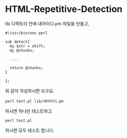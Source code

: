 HTML-Repetitive-Detection
=========================

lib 디렉토리 안에 내아이디.pm 파일을 만들고,

    #!/usr/bin/env perl
    
    sub detect{
      my $str = shift;
      my @chunks;
      
      ....
      
      return @chunks;
    }
    
    1;
    
와 같이 작성하시면 되구요.

    perl test.pl lib/내아이디.pm 

하시면 하나만 테스트하고

    perl test.pl 

하시면 모두 테스트 합니다.
